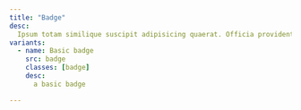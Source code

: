 ```yaml
---
title: "Badge"
desc:
  Ipsum totam similique suscipit adipisicing quaerat. Officia provident tempore?
variants:
  - name: Basic badge
    src: badge
    classes: [badge]
    desc:
      a basic badge

---
```

